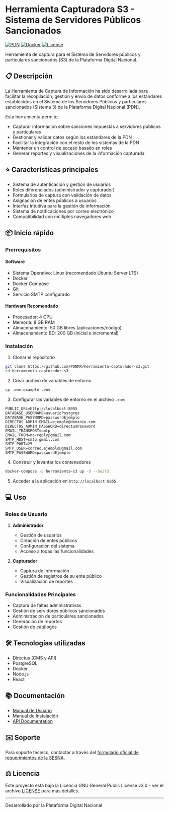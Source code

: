 # Herramienta Capturadora S3 - Sistema de Servidores Públicos Sancionados

[![PDN](https://img.shields.io/badge/PDN-S3-blue)](https://www.plataformadigitalnacional.org/)
[![Docker](https://img.shields.io/badge/Docker-Ready-brightgreen)]()
[![License](https://img.shields.io/badge/license-GNU%20General%20Public%20License%20v3.0-blue)]()

Herramienta de captura para el Sistema de Servidores públicos y particulares sancionados (S3) de la Plataforma Digital Nacional.

## 📋 Descripción

La Herramienta de Captura de Información ha sido desarrollada para facilitar la recopilación, gestión y envío de datos conforme a los estándares establecidos en el Sistema de los Servidores Públicos y particulares sancionados (Sistema 3) de la Plataforma Digital Nacional (PDN). 

Esta herramienta permite:
- Capturar información sobre sanciones impuestas a servidores públicos y particulares
- Gestionar y validar datos según los estándares de la PDN
- Facilitar la integración con el resto de los sistemas de la PDN
- Mantener un control de acceso basado en roles
- Generar reportes y visualizaciones de la información capturada

## ⭐ Características principales

- Sistema de autenticación y gestión de usuarios
- Roles diferenciados (administrador y capturador)
- Formularios de captura con validación de datos
- Asignación de entes públicos a usuarios
- Interfaz intuitiva para la gestión de información
- Sistema de notificaciones por correo electrónico
- Compatibilidad con múltiples navegadores web

## 📦 Inicio rápido

### Prerrequisitos

#### Software
- Sistema Operativo: Linux (recomendado Ubuntu Server LTS)
- Docker
- Docker Compose
- Git
- Servicio SMTP configurado

#### Hardware Recomendado
- Procesador: 4 CPU
- Memoria: 8 GB RAM
- Almacenamiento: 50 GB libres (aplicaciones/código)
- Almacenamiento BD: 200 GB (inicial e incremental)

### Instalación

1. Clonar el repositorio
```bash
git clone https://github.com/PDNMX/herramienta-capturador-s3.git
cd herramienta-capturador-s3
```

2. Crear archivo de variables de entorno
```bash
cp .env.example .env
```

3. Configurar las variables de entorno en el archivo `.env`:
```env
PUBLIC_URL=http://localhost:8055
DATABASE_USERNAME=usuarioPostgres
DATABASE_PASSWORD=passwordEjemplo
DIRECTUS_ADMIN_EMAIL=ejemplo@dominio.com
DIRECTUS_ADMIN_PASSWORD=directusPassword
EMAIL_TRANSPORT=smtp
EMAIL_FROM=no-reply@gmail.com
SMTP_HOST=smtp.gmail.com
SMTP_PORT=25
SMTP_USER=correo.ejemplo@gmail.com
SMTP_PASSWORD=passwordEjemplo
```

4. Construir y levantar los contenedores
```bash
docker-compose -p herramienta-s3 up -d --build
```

5. Acceder a la aplicación en `http://localhost:8055`

## 💻 Uso

### Roles de Usuario

1. **Administrador**
   - Gestión de usuarios
   - Creación de entes públicos
   - Configuración del sistema
   - Acceso a todas las funcionalidades

2. **Capturador**
   - Captura de información
   - Gestión de registros de su ente público
   - Visualización de reportes

### Funcionalidades Principales

- Captura de faltas administrativas
- Gestión de servidores públicos sancionados
- Administración de particulares sancionados
- Generación de reportes
- Gestión de catálogos

## 🛠️ Tecnologías utilizadas

- Directus (CMS y API)
- PostgreSQL
- Docker
- Node.js
- React

## 📚 Documentación

- [Manual de Usuario](docs/manual-usuario.md)
- [Manual de Instalación](docs/manual-instalacion.md)
- [API Documentation](docs/api.md)

## ✉️ Soporte

Para soporte técnico, contactar a través del [formulario oficial de requerimientos de la SESNA](https://docs.google.com/forms/d/e/1FAIpQLSeaX8fdDP-XJpjazsDB9Utwthqsh-tUkykf7o_dJ99U45MIRQ/viewform).

## ⚖️ Licencia

Este proyecto está bajo la Licencia GNU General Public License v3.0 - ver el archivo [LICENSE](LICENSE) para más detalles.

---
Desarrollado por la Plataforma Digital Nacional